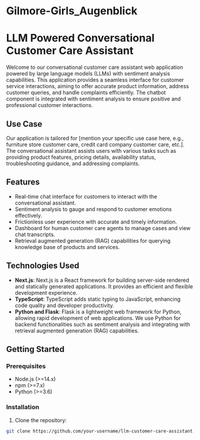 # Gilmore-Girls_Augenblick
# LLM Powered Conversational Customer Care Assistant

Welcome to our conversational customer care assistant web application powered by large language models (LLMs) with sentiment analysis capabilities. This application provides a seamless interface for customer service interactions, aiming to offer accurate product information, address customer queries, and handle complaints efficiently. The chatbot component is integrated with sentiment analysis to ensure positive and professional customer interactions.

## Use Case

Our application is tailored for [mention your specific use case here, e.g., furniture store customer care, credit card company customer care, etc.]. The conversational assistant assists users with various tasks such as providing product features, pricing details, availability status, troubleshooting guidance, and addressing complaints.

## Features

- Real-time chat interface for customers to interact with the conversational assistant.
- Sentiment analysis to gauge and respond to customer emotions effectively.
- Frictionless user experience with accurate and timely information.
- Dashboard for human customer care agents to manage cases and view chat transcripts.
- Retrieval augmented generation (RAG) capabilities for querying knowledge base of products and services.

## Technologies Used

- **Next.js**: Next.js is a React framework for building server-side rendered and statically generated applications. It provides an efficient and flexible development experience.
- **TypeScript**: TypeScript adds static typing to JavaScript, enhancing code quality and developer productivity.
- **Python and Flask**: Flask is a lightweight web framework for Python, allowing rapid development of web applications. We use Python for backend functionalities such as sentiment analysis and integrating with retrieval augmented generation (RAG) capabilities.

## Getting Started

### Prerequisites

- Node.js (>=14.x)
- npm (>=7.x)
- Python (>=3.6)

### Installation

1. Clone the repository:

```bash
git clone https://github.com/your-username/llm-customer-care-assistant.git
